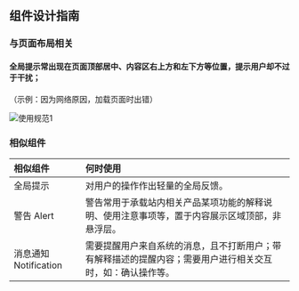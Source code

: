 ## 组件设计指南



### 与页面布局相关

#### 全局提示常出现在页面顶部居中、内容区右上方和左下方等位置，提示用户却不过于干扰；

（示例：因为网络原因，加载页面时出错）

![使用规范1](../../images/使用规范1-1837369.jpg)







### 相似组件

| 相似组件             | 何时使用                                                     |
| :------------------- | :----------------------------------------------------------- |
| 全局提示             | 对用户的操作作出轻量的全局反馈。 |
| 警告 Alert           | 警告常用于承载站内相关产品某项功能的解释说明、使用注意事项等，置于内容展示区域顶部，非悬浮层。 |
| 消息通知Notification | 需要提醒用户来自系统的消息，且不打断用户；带有解释描述的提醒内容；需要用户进行相关交互时，如：确认操作等。 |


